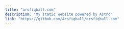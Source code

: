 ```yaml
---
title: "arsfiqball.com"
description: "My static website powered by Astro"
link: "https://github.com/Arsfiqball/arsfiqball.com"
---
```

